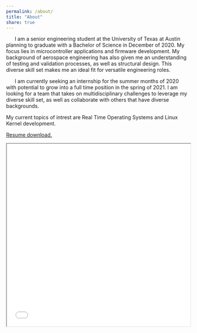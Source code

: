 ```yaml
---
permalink: /about/
title: "About"
share: true
---
```


&nbsp;&nbsp;&nbsp;&nbsp;&nbsp;&nbsp;I am a senior engineering student at the University of Texas at Austin planning to graduate with a Bachelor of Science in December of 2020. My focus lies in microcontroller applications and firmware
development. My background of aerospace engineering has also given me an understanding of testing and validation processes, as well as structural design. This diverse skill set makes me an ideal
fit for versatile engineering roles.

&nbsp;&nbsp;&nbsp;&nbsp;&nbsp;&nbsp;I am currently seeking an internship for the summer months of 2020 with potential to grow into a full time position in the spring of 2021. I am looking for a team that takes on multidisciplinary challenges
to leverage my diverse skill set, as well as collaborate with others that have diverse backgrounds. 

My current topics of intrest are Real Time Operating Systems and Linux Kernel development.

<a href="\assets\images\2020Russellresume.pdf">Resume download.</a>
<iframe src="\assets\images\2020Russellresume.pdf" width="100%" height="500px"></iframe>